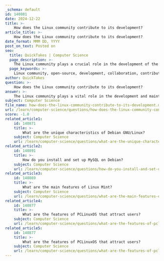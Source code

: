 ```yaml
---
_schema: default
id: 140881
date: 2024-12-22
title: >-
    How does the Linux community contribute to its development?
article_title: >-
    How does the Linux community contribute to its development?
date_format: MMM DD, YYYY
post_on_text: Posted on
seo:
  title: QuickTakes | Computer Science
  page_description: >-
    The Linux community plays a crucial role in the development of the Linux operating system through community-driven development, active participation, collaboration on open-source projects, and a commitment to continuous improvement and inclusivity.
  page_keywords: >-
    Linux community, open-source, development, collaboration, contributions, continuous improvement, support, inclusivity, software development, innovation
author: QuickTakes
question: >-
    How does the Linux community contribute to its development?
answer: >-
    The Linux community plays a vital role in the development and maintenance of the Linux operating system, which is characterized by its open-source nature. This means that the source code is freely available for anyone to view, modify, and distribute, fostering a collaborative environment that drives innovation and improvement.\n\n1. **Community-Driven Development**: The development of Linux is largely community-driven, with major distributions like Ubuntu, Fedora, and Debian shaped by the input and contributions of their users. This collaborative approach allows for diverse perspectives and ideas, leading to a more robust and versatile operating system.\n\n2. **Participation and Contribution**: Individuals interested in contributing to the Linux kernel can engage in various ways. This includes participating in discussions on mailing lists and forums, where current tasks and issues related to Linux kernel development are discussed. By doing so, contributors can learn about ongoing projects and how to get involved.\n\n3. **Collaboration on Open Source Projects**: Linux developers actively collaborate on various open-source projects, sharing code and resources. This collaboration not only enhances the Linux ecosystem but also contributes to the broader open-source community. Developers participate in hackathons, code sprints, and other collaborative events, leveraging collective expertise to create innovative solutions.\n\n4. **Continuous Improvement**: The Linux community embodies a culture of continuous improvement and knowledge sharing. Developers contribute by writing code, fixing bugs, and creating new features, which benefits not only Linux but also the wider technology industry. Innovations and best practices developed within the Linux community often influence other areas of software development.\n\n5. **Support and Inclusivity**: The Linux community is known for its welcoming and inclusive nature, providing support to users and developers alike. This supportive environment encourages new contributors to join and learn, fostering a sense of belonging and collaboration.\n\nIn summary, the Linux community is a cornerstone of its development, characterized by active participation, collaboration, and a commitment to continuous improvement. This vibrant ecosystem not only enhances the Linux operating system but also contributes significantly to the open-source movement as a whole.
subject: Computer Science
file_name: how-does-the-linux-community-contribute-to-its-development.md
url: /learn/computer-science/questions/how-does-the-linux-community-contribute-to-its-development
score: -1.0
related_article1:
    id: 140871
    title: >-
        What are the unique characteristics of Debian GNU/Linux?
    subject: Computer Science
    url: /learn/computer-science/questions/what-are-the-unique-characteristics-of-debian-gnulinux
related_article2:
    id: 140891
    title: >-
        How do you install and set up MySQL on Debian?
    subject: Computer Science
    url: /learn/computer-science/questions/how-do-you-install-and-set-up-mysql-on-debian
related_article3:
    id: 140869
    title: >-
        What are the main features of Linux Mint?
    subject: Computer Science
    url: /learn/computer-science/questions/what-are-the-main-features-of-linux-mint
related_article4:
    id: 140877
    title: >-
        What are the features of PCLinuxOS that attract users?
    subject: Computer Science
    url: /learn/computer-science/questions/what-are-the-features-of-pclinuxos-that-attract-users
related_article5:
    id: 140877
    title: >-
        What are the features of PCLinuxOS that attract users?
    subject: Computer Science
    url: /learn/computer-science/questions/what-are-the-features-of-pclinuxos-that-attract-users
---
```


&nbsp;